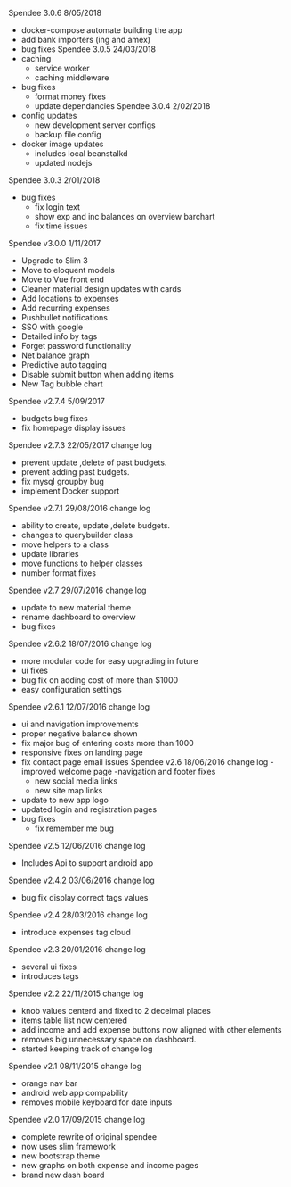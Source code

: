 Spendee 3.0.6 8/05/2018
- docker-compose automate building the app
- add bank importers (ing and amex)
- bug fixes
Spendee 3.0.5 24/03/2018
- caching
  - service worker
  - caching middleware
- bug fixes
  - format money fixes
  - update dependancies
Spendee 3.0.4 2/02/2018
- config updates
  - new development server configs
  - backup file config
- docker image updates
  - includes local beanstalkd
  - updated nodejs

Spendee 3.0.3 2/01/2018
- bug fixes
  - fix login text
  - show exp and inc balances on overview barchart
  - fix time issues

Spendee v3.0.0 1/11/2017
- Upgrade to Slim 3
- Move to eloquent models
- Move to Vue front end
- Cleaner material design updates with cards
- Add locations to expenses
- Add recurring expenses
- Pushbullet notifications
- SSO with google
- Detailed info by tags
- Forget password functionality
- Net balance graph
- Predictive auto tagging
- Disable submit button when adding items
- New Tag bubble chart

Spendee v2.7.4 5/09/2017
- budgets bug fixes
- fix homepage display issues

Spendee v2.7.3 22/05/2017
change log
- prevent update ,delete of past budgets.
- prevent adding past budgets.
- fix mysql groupby bug
- implement Docker support

Spendee v2.7.1 29/08/2016
change log
- ability to create, update ,delete budgets.
- changes to querybuilder class
- move helpers to a class
- update libraries
- move functions to helper classes
- number format fixes

Spendee v2.7 29/07/2016
change log
- update to new material theme
- rename dashboard to overview
- bug fixes

Spendee v2.6.2 18/07/2016
change log
- more modular code for easy upgrading in future
- ui fixes
- bug fix on adding cost of more than $1000
- easy configuration settings

Spendee v2.6.1 12/07/2016
change log
- ui and navigation improvements
- proper negative balance shown
- fix major bug of entering costs more than 1000
- responsive fixes on landing page
- fix contact page email issues
Spendee v2.6 18/06/2016
change log
-improved welcome page
-navigation and footer fixes
   - new social media links
   - new site map links
- update to new app logo
- updated login and registration pages
- bug fixes
    - fix remember me bug

Spendee v2.5 12/06/2016
change log

- Includes Api to support android app

Spendee v2.4.2 03/06/2016
change log

- bug fix display correct tags values

Spendee v2.4 28/03/2016
change log

- introduce expenses tag cloud

Spendee v2.3 20/01/2016
change log

- several ui fixes
- introduces tags

Spendee v2.2 22/11/2015
change log

- knob values centerd and fixed to 2 deceimal places
- items table list now centered
- add income and add expense buttons now aligned with other elements
- removes big unnecessary space on dashboard.
- started keeping track of change log

Spendee v2.1 08/11/2015
change log

- orange nav bar
- android web app compability
- removes mobile keyboard for date inputs

Spendee v2.0 17/09/2015
change log

- complete rewrite of original spendee
- now uses slim framework
- new bootstrap theme
- new graphs on both expense and income pages
- brand new dash board
